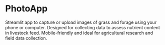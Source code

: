 # PhotoApp

Streamlit app to capture or upload images of grass and forage using your phone or computer. Designed for collecting data to assess nutrient content in livestock feed. Mobile-friendly and ideal for agricultural research and field data collection.
